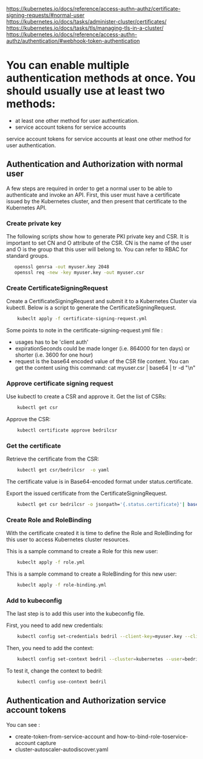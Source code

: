 https://kubernetes.io/docs/reference/access-authn-authz/certificate-signing-requests/#normal-user
https://kubernetes.io/docs/tasks/administer-cluster/certificates/
https://kubernetes.io/docs/tasks/tls/managing-tls-in-a-cluster/
https://kubernetes.io/docs/reference/access-authn-authz/authentication/#webhook-token-authentication

# You can enable multiple authentication methods at once. You should usually use at least two methods:

* at least one other method for user authentication.
* service account tokens for service accounts

service account tokens for service accounts
at least one other method for user authentication.

## Authentication and Authorization with normal user

A few steps are required in order to get a normal user to be able to authenticate and invoke an API. First, this user must have a certificate issued by the Kubernetes cluster, and then present that certificate to the Kubernetes API.

### Create private key 

The following scripts show how to generate PKI private key and CSR. It is important to set CN and O attribute of the CSR. CN is the name of the user and O is the group that this user will belong to. You can refer to RBAC for standard groups.

```bash 
   openssl genrsa -out myuser.key 2048
   openssl req -new -key myuser.key -out myuser.csr
```

### Create CertificateSigningRequest 
Create a CertificateSigningRequest and submit it to a Kubernetes Cluster via kubectl. Below is a script to generate the CertificateSigningRequest.

```bash 
    kubeclt apply -f certificate-signing-request.yml
```
Some points to note in the certificate-signing-request.yml file :

* usages has to be 'client auth'
* expirationSeconds could be made longer (i.e. 864000 for ten days) or shorter (i.e. 3600 for one hour)
* request is the base64 encoded value of the CSR file content. You can get the content using this command: cat myuser.csr | base64 | tr -d "\n"

### Approve certificate signing request 

Use kubectl to create a CSR and approve it.
Get the list of CSRs:
```bash 
    kubectl get csr
```
Approve the CSR:

```bash 
    kubectl certificate approve bedrilcsr 
```

### Get the certificate

Retrieve the certificate from the CSR:

```bash 
    kubectl get csr/bedrilcsr  -o yaml 
```
The certificate value is in Base64-encoded format under status.certificate.

Export the issued certificate from the CertificateSigningRequest.


```bash 
    kubectl get csr bedrilcsr -o jsonpath='{.status.certificate}'| base64 -d > myuser.crt
```

### Create Role and RoleBinding
With the certificate created it is time to define the Role and RoleBinding for this user to access Kubernetes cluster resources.

This is a sample command to create a Role for this new user:

```bash 
    kubeclt apply -f role.yml
```

This is a sample command to create a RoleBinding for this new user:

```bash 
    kubeclt apply -f role-binding.yml
```

### Add to kubeconfig 

The last step is to add this user into the kubeconfig file.

First, you need to add new credentials:

```bash 
    kubectl config set-credentials bedril --client-key=myuser.key --client-certificate=myuser.crt --embed-certs=true
```

Then, you need to add the context:

```bash 
    kubectl config set-context bedril --cluster=kubernetes --user=bedril
```

To test it, change the context to bedril:

```bash 
    kubectl config use-context bedril
```

## Authentication and Authorization service account tokens

You can see :
* create-token-from-service-account and how-to-bind-role-toservice-account capture 
* cluster-autoscaler-autodiscover.yaml